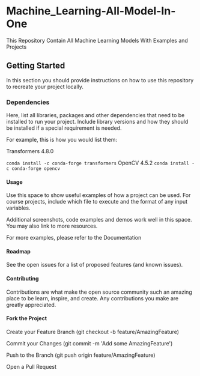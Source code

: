# Machine_Learning-All-Model-In-One

This Repository Contain All Machine Learning Models With Examples and Projects

## Getting Started
In this section you should provide instructions on how to use this repository to recreate your project locally.

### Dependencies
Here, list all libraries, packages and other dependencies that need to be installed to run your project. Include library versions and how they should be installed if a special requirement is needed. 


For example, this is how you would list them:

Transformers 4.8.0

 ```conda install -c conda-forge transformers```
OpenCV 4.5.2
```conda install -c conda-forge opencv```

#### Usage
Use this space to show useful examples of how a project can be used. For course projects, include which file to execute and the format of any input variables.

Additional screenshots, code examples and demos work well in this space. You may also link to more resources.

For more examples, please refer to the Documentation

#### Roadmap
See the open issues for a list of proposed features (and known issues).

#### Contributing
Contributions are what make the open source community such an amazing place to be learn, inspire, and create. Any contributions you make are greatly appreciated.

#### Fork the Project
Create your Feature Branch (git checkout -b feature/AmazingFeature)

Commit your Changes (git commit -m 'Add some AmazingFeature')

Push to the Branch  (git push origin feature/AmazingFeature)

Open a Pull Request
